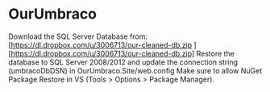 OurUmbraco
==========
Download the SQL Server Database from: [https://dl.dropbox.com/u/3006713/our-cleaned-db.zip ][https://dl.dropbox.com/u/3006713/our-cleaned-db.zip]
Restore the database to SQL Server 2008/2012 and update the connection string (umbracoDbDSN) in OurUmbraco.Site/web.config 
Make sure to allow NuGet Package Restore in VS (Tools > Options > Package Manager).
